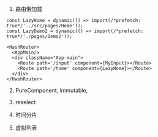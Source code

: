 1. 路由懒加载
```
const LazyHome = dynamic(() => import(/*prefetch: true*/'../src/pages/Home'));
const LazyDemo2 = dynamic(() => import(/*prefetch: true*/'./pages/Demo2'));

<HashRouter>
  <AppMain/>
  <div className="App-main">
    <Route path='/input' component={MyInput}></Route>
    <Route path='/home' component={LazyHome}></Route>
  </div>
</HashRouter>

```

2. PureComponent, immutable,

3. reselect

4. 时间分片

5. 虚拟列表